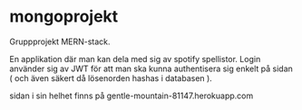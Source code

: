 # mongoprojekt

Gruppprojekt MERN-stack. 

En applikation där man kan dela med sig av spotify spellistor. 
Login använder sig av JWT för att man ska kunna authentisera sig enkelt på sidan ( och även säkert då lösenorden hashas i databasen ).

sidan i sin helhet finns på gentle-mountain-81147.herokuapp.com

